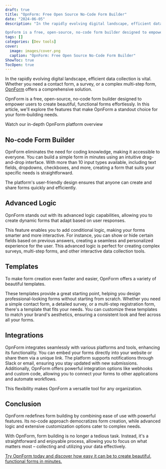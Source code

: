 ```yaml
---
draft: true
title: "OpnForm: Free Open Source No-Code Form Builder"
date: "2024-06-05"
description: "In the rapidly evolving digital landscape, efficient data collection is vital. Whether you need a contact form, a survey, or a complex multi-step form, OpnForm offers a comprehensive solution.

OpnForm is a free, open-source, no-code form builder designed to empower users to create beautiful, functional forms effortlessly. In this article,"
tags: []
categories: [Dev tools]
cover:
  image: images/cover.png
  caption: "OpnForm: Free Open Source No-Code Form Builder"
ShowToc: true
TocOpen: true
---
```



In the rapidly evolving digital landscape, efficient data collection is vital. Whether you need a contact form, a survey, or a complex multi\-step form, [OpnForm](https://elest.io/open-source/opnform?ref=blog.elest.io) offers a comprehensive solution. 

OpnForm is a free, open\-source, no\-code form builder designed to empower users to create beautiful, functional forms effortlessly. In this article, we'll explore the features that make OpnForm a standout choice for your form\-building needs.



Watch our in\-depth OpnForm platform overview



## No\-code Form Builder

OpnForm eliminates the need for coding knowledge, making it accessible to everyone. You can build a simple form in minutes using an intuitive drag\-and\-drop interface. With more than 10 input types available, including text fields, dropdowns, checkboxes, and more, creating a form that suits your specific needs is straightforward. 

The platform's user\-friendly design ensures that anyone can create and share forms quickly and efficiently.

## Advanced Logic

OpnForm stands out with its advanced logic capabilities, allowing you to create dynamic forms that adapt based on user responses. 

This feature enables you to add conditional logic, making your forms smarter and more interactive. For instance, you can show or hide certain fields based on previous answers, creating a seamless and personalized experience for the user. This advanced logic is perfect for creating complex surveys, multi\-step forms, and other interactive data collection tools.

## Templates

To make form creation even faster and easier, OpnForm offers a variety of beautiful templates. 

These templates provide a great starting point, helping you design professional\-looking forms without starting from scratch. Whether you need a simple contact form, a detailed survey, or a multi\-step registration form, there's a template that fits your needs. You can customize these templates to match your brand's aesthetics, ensuring a consistent look and feel across all your forms.

## Integrations

OpnForm integrates seamlessly with various platforms and tools, enhancing its functionality. You can embed your forms directly into your website or share them via a unique link. The platform supports notifications through Slack or email, ensuring you stay updated with new submissions. Additionally, OpnForm offers powerful integration options like webhooks and custom code, allowing you to connect your forms to other applications and automate workflows. 

This flexibility makes OpnForm a versatile tool for any organization.

## Conclusion

OpnForm redefines form building by combining ease of use with powerful features. Its no\-code approach democratizes form creation, while advanced logic and extensive customization options cater to complex needs. 

With OpnForm, form building is no longer a tedious task. Instead, it's a straightforward and enjoyable process, allowing you to focus on what matters most – collecting and utilizing your data effectively.

[Try OpnForm today and discover how easy it can be to create beautiful, functional forms in minutes.](https://elest.io/open-source/opnform?ref=blog.elest.io)



